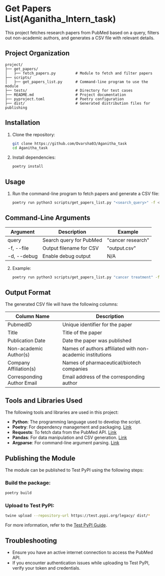 # Get Papers List(Aganitha_Intern_task)

This project fetches research papers from PubMed based on a query, filters out non-academic authors, and generates a CSV file with relevant details. 

## Project Organization
```
project/
├── get_papers/
│   ├── fetch_papers.py         # Module to fetch and filter papers
├── scripts/
│   ├── get_papers_list.py      # Command-line program to use the module
├── tests/                      # Directory for test cases
├── README.md                   # Project documentation
├── pyproject.toml              # Poetry configuration
├── dist/                       # Generated distribution files for publishing
```


## Installation

1. Clone the repository:
   ```bash
   git clone https://github.com/Dvarsha03/Aganitha_task
   cd Aganitha_task

2. Install dependencies:
   ```bash
   poetry install

## Usage

1. Run the command-line program to fetch papers and generate a CSV file:
   ```bash
   poetry run python3 scripts/get_papers_list.py "<search_query>" -f <output_file> -d


## Command-Line Arguments
| Argument      | Description                                | Example                          |
|---------------|--------------------------------------------|----------------------------------|
| query         | Search query for PubMed                    | "cancer research"                |
| -f, --file    | Output filename for CSV                    | "output.csv"                     |
| -d, --debug   | Enable debug output                        | N/A                               |


2. Example:
   ```bash
   poetry run python3 scripts/get_papers_list.py "cancer treatment" -f results.csv -d

## Output Format
The generated CSV file will have the following columns:

| Column Name              | Description                                                     |
|--------------------------|-----------------------------------------------------------------|
| PubmedID                 | Unique identifier for the paper                                 |
| Title                    | Title of the paper                                              |
| Publication Date         | Date the paper was published                                    |
| Non-academic Author(s)   | Names of authors affiliated with non-academic institutions      |
| Company Affiliation(s)   | Names of pharmaceutical/biotech companies                      |
| Corresponding Author Email | Email address of the corresponding author                      |

## Tools and Libraries Used
The following tools and libraries are used in this project:

- **Python**: The programming language used to develop the script.
- **Poetry**: For dependency management and packaging. [Link](https://python-poetry.org/)
- **Requests**: To fetch data from the PubMed API. [Link](https://docs.python-requests.org/en/latest/)
- **Pandas**: For data manipulation and CSV generation. [Link](https://pandas.pydata.org/)
- **Argparse**: For command-line argument parsing. [Link](https://docs.python.org/3/library/argparse.html)

## Publishing the Module
The module can be published to Test PyPI using the following steps:

### Build the package:
```bash
poetry build
```

### Upload to Test PyPI:
```bash
twine upload --repository-url https://test.pypi.org/legacy/ dist/*
```
For more information, refer to the [Test PyPI Guide](https://packaging.python.org/guides/using-testpypi/).

## Troubleshooting
- Ensure you have an active internet connection to access the PubMed API.
- If you encounter authentication issues while uploading to Test PyPI, verify your token and credentials.
